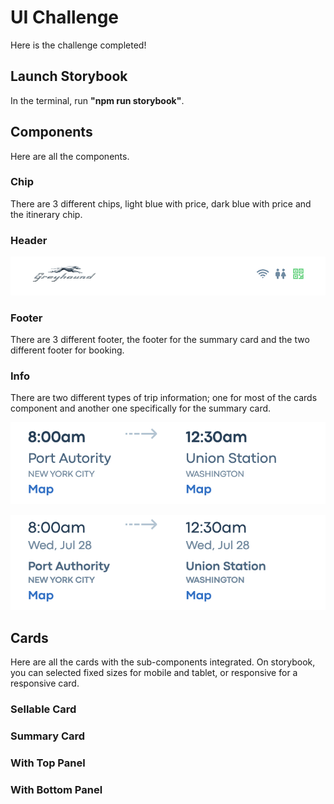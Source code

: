 # UI Challenge

Here is the challenge completed!

## Launch Storybook

In the terminal, run **"npm run storybook"**.

## Components

Here are all the components.

### Chip

There are 3 different chips, light blue with price, dark blue with price and the itinerary chip.

### Header

![image](ReadMeScreenShot/Header.png)

### Footer

There are 3 different footer, the footer for the summary card and the two different footer for booking.

### Info

There are two different types of trip information; one for most of the cards component and another one specifically for the summary card.

![image](ReadMeScreenShot/InfoDetail.png)

![image](ReadMeScreenShot/InfoDetailSummary.png)

## Cards

Here are all the cards with the sub-components integrated. On storybook, you can selected fixed sizes for mobile and tablet, or responsive for a responsive card.

### Sellable Card

### Summary Card

### With Top Panel

### With Bottom Panel
